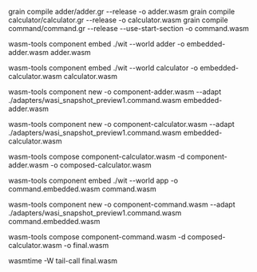 grain compile adder/adder.gr --release  -o adder.wasm
grain compile calculator/calculator.gr --release  -o calculator.wasm
grain compile command/command.gr --release --use-start-section -o command.wasm


wasm-tools component embed ./wit --world adder -o embedded-adder.wasm adder.wasm

wasm-tools component embed ./wit --world calculator -o embedded-calculator.wasm calculator.wasm

wasm-tools component new -o component-adder.wasm --adapt ./adapters/wasi_snapshot_preview1.command.wasm embedded-adder.wasm

wasm-tools component new -o component-calculator.wasm --adapt ./adapters/wasi_snapshot_preview1.command.wasm embedded-calculator.wasm

wasm-tools compose component-calculator.wasm -d component-adder.wasm -o composed-calculator.wasm

wasm-tools component embed ./wit --world app -o command.embedded.wasm command.wasm

wasm-tools component new -o component-command.wasm --adapt ./adapters/wasi_snapshot_preview1.command.wasm command.embedded.wasm

wasm-tools compose component-command.wasm -d composed-calculator.wasm -o final.wasm

wasmtime -W tail-call final.wasm